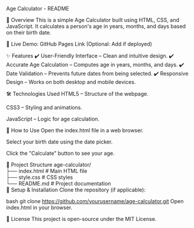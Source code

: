 Age Calculator - README

📌 Overview
This is a simple Age Calculator built using HTML, CSS, and JavaScript. It calculates a person's age in years, months, and days based on their birth date.

🔗 Live Demo: GitHub Pages Link (Optional: Add if deployed)

✨ Features
✔️ User-Friendly Interface – Clean and intuitive design.
✔️ Accurate Age Calculation – Computes age in years, months, and days.
✔️ Date Validation – Prevents future dates from being selected.
✔️ Responsive Design – Works on both desktop and mobile devices.

🛠️ Technologies Used
HTML5 – Structure of the webpage.

CSS3 – Styling and animations.

JavaScript – Logic for age calculation.

🚀 How to Use
Open the index.html file in a web browser.

Select your birth date using the date picker.

Click the "Calculate" button to see your age.

📂 Project Structure
age-calculator/  
├── index.html          # Main HTML file  
├── style.css           # CSS styles  
└── README.md           # Project documentation  
🔧 Setup & Installation
Clone the repository (if applicable):

bash
git clone https://github.com/yourusername/age-calculator.git
Open index.html in your browser.

📜 License
This project is open-source under the MIT License.
